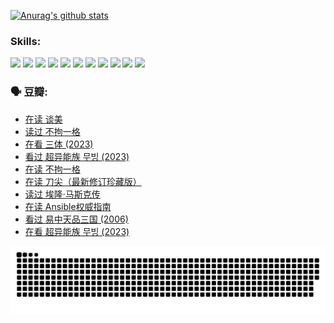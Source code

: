 
[![Anurag's github stats](https://github-readme-stats.vercel.app/api?username=w940853815)](https://github.com/anuraghazra/github-readme-stats)

### Skills:

<code><img height="32" src="https://cdn.jsdelivr.net/npm/simple-icons@v5/icons/python.svg"></code>
<code><img height="32" src="https://cdn.jsdelivr.net/npm/simple-icons@v5/icons/javascript.svg"></code>
<code><img height="32" src="https://cdn.jsdelivr.net/npm/simple-icons@v5/icons/django.svg"></code>
<code><img height="32" src="https://cdn.jsdelivr.net/npm/simple-icons@v5/icons/flask.svg"></code>
<code><img height="32" src="https://cdn.jsdelivr.net/npm/simple-icons@v5/icons/vuetify.svg"></code>
<code><img height="32" src="https://cdn.jsdelivr.net/npm/simple-icons@v5/icons/git.svg"></code>
<code><img height="32" src="https://cdn.jsdelivr.net/npm/simple-icons@v5/icons/docker.svg"></code>
<code><img height="32" src="https://cdn.jsdelivr.net/npm/simple-icons@v5/icons/postgresql.svg"></code>
<code><img height="32" src="https://cdn.jsdelivr.net/npm/simple-icons@v5/icons/elasticsearch.svg"></code>
<code><img height="32" src="https://cdn.jsdelivr.net/npm/simple-icons@v5/icons/macos.svg"></code>
<code><img height="32" src="https://cdn.jsdelivr.net/npm/simple-icons@v5/icons/linux.svg"></code>

### 🗣 豆瓣:

<!-- DOUBAN-ACTIVITIES:START -->
- [在读 谈美](https://www.douban.com/people/136069238/status/4560861771/?_i=12268694)
- [读过 不拘一格](https://www.douban.com/people/136069238/status/4560861445/?_i=12268694)
- [在看 三体‎ (2023)](https://www.douban.com/people/136069238/status/4558185093/?_i=12268694)
- [看过 超异能族 무빙‎ (2023)](https://www.douban.com/people/136069238/status/4556824186/?_i=12268694)
- [在读 不拘一格](https://www.douban.com/people/136069238/status/4541712161/?_i=12268694)
- [在读 刀尖（最新修订珍藏版）](https://www.douban.com/people/136069238/status/4541711339/?_i=12268694)
- [读过 埃隆·马斯克传](https://www.douban.com/people/136069238/status/4541710351/?_i=12268694)
- [在读 Ansible权威指南](https://www.douban.com/people/136069238/status/4539151450/?_i=12268694)
- [看过 易中天品三国‎ (2006)](https://www.douban.com/people/136069238/status/4529910812/?_i=12268694)
- [在看 超异能族 무빙‎ (2023)](https://www.douban.com/people/136069238/status/4527291077/?_i=12268694)
<!-- DOUBAN-ACTIVITIES:END -->


![Snake animation](https://raw.githubusercontent.com/w940853815/w940853815/output/github-contribution-grid-snake.svg)

<!--
**w940853815/w940853815** is a ✨ _special_ ✨ repository because its `README.md` (this file) appears on your GitHub profile.

Here are some ideas to get you started:

- 🔭 I’m currently working on ...
- 🌱 I’m currently learning ...
- 👯 I’m looking to collaborate on ...
- 🤔 I’m looking for help with ...
- 💬 Ask me about ...
- 📫 How to reach me: ...
- 😄 Pronouns: ...
- ⚡ Fun fact: ...
-->
